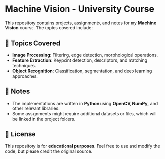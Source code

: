 # Machine Vision - University Course  

This repository contains projects, assignments, and notes for my **Machine Vision** course. The topics covered include:  

## 📌 Topics Covered  

- **Image Processing**: Filtering, edge detection, morphological operations.  
- **Feature Extraction**: Keypoint detection, descriptors, and matching techniques.  
- **Object Recognition**: Classification, segmentation, and deep learning approaches.  

## 📝 Notes  

- The implementations are written in **Python** using **OpenCV, NumPy,** and other relevant libraries.  
- Some assignments might require additional datasets or files, which will be linked in the project folders.  

## 📜 License  

This repository is for **educational purposes**. Feel free to use and modify the code, but please credit the original source.  

